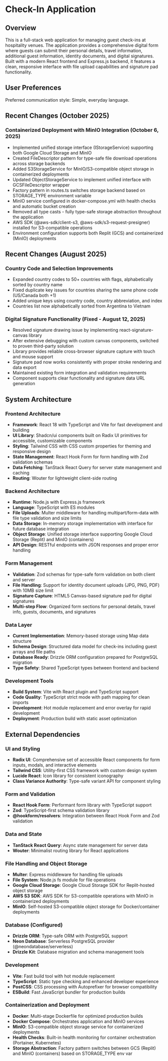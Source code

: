 # Check-In Application

## Overview

This is a full-stack web application for managing guest check-ins at hospitality venues. The application provides a comprehensive digital form where guests can submit their personal details, travel information, additional guest information, identity documents, and digital signatures. Built with a modern React frontend and Express.js backend, it features a clean, responsive interface with file upload capabilities and signature pad functionality.

## User Preferences

Preferred communication style: Simple, everyday language.

## Recent Changes (October 2025)

### Containerized Deployment with MinIO Integration (October 6, 2025)
- Implemented unified storage interface (IStorageService) supporting both Google Cloud Storage and MinIO
- Created FileDescriptor pattern for type-safe file download operations across storage backends
- Added S3StorageService for MinIO/S3-compatible object storage in containerized deployments
- Updated ObjectStorageService to implement unified interface with GCSFileDescriptor wrapper
- Factory pattern in routes.ts switches storage backend based on STORAGE_TYPE environment variable
- MinIO service configured in docker-compose.yml with health checks and automatic bucket creation
- Removed all type casts - fully type-safe storage abstraction throughout the application
- AWS SDK (@aws-sdk/client-s3, @aws-sdk/s3-request-presigner) installed for S3-compatible operations
- Environment configuration supports both Replit (GCS) and containerized (MinIO) deployments

## Recent Changes (August 2025)

### Country Code and Selection Improvements
- Expanded country codes to 50+ countries with flags, alphabetically sorted by country name
- Fixed duplicate key issues for countries sharing the same phone code (US/Canada both +1)
- Added unique keys using country code, country abbreviation, and index
- Countries list now alphabetically sorted from Argentina to Vietnam

### Digital Signature Functionality (Fixed - August 12, 2025)
- Resolved signature drawing issue by implementing react-signature-canvas library
- After extensive debugging with custom canvas components, switched to proven third-party solution
- Library provides reliable cross-browser signature capture with touch and mouse support
- Signature pad now works consistently with proper stroke rendering and data export
- Maintained existing form integration and validation requirements
- Component supports clear functionality and signature data URL generation

## System Architecture

### Frontend Architecture
- **Framework**: React 18 with TypeScript and Vite for fast development and building
- **UI Library**: Shadcn/ui components built on Radix UI primitives for accessible, customizable components
- **Styling**: Tailwind CSS with CSS custom properties for theming and responsive design
- **State Management**: React Hook Form for form handling with Zod validation schemas
- **Data Fetching**: TanStack React Query for server state management and caching
- **Routing**: Wouter for lightweight client-side routing

### Backend Architecture
- **Runtime**: Node.js with Express.js framework
- **Language**: TypeScript with ES modules
- **File Uploads**: Multer middleware for handling multipart/form-data with file type validation and size limits
- **Data Storage**: In-memory storage implementation with interface for future database integration
- **Object Storage**: Unified storage interface supporting Google Cloud Storage (Replit) and MinIO (containers)
- **API Design**: RESTful endpoints with JSON responses and proper error handling

### Form Management
- **Validation**: Zod schemas for type-safe form validation on both client and server
- **File Handling**: Support for identity document uploads (JPG, PNG, PDF) with 10MB size limit
- **Signature Capture**: HTML5 Canvas-based signature pad for digital signatures
- **Multi-step Flow**: Organized form sections for personal details, travel info, guests, documents, and signatures

### Data Layer
- **Current Implementation**: Memory-based storage using Map data structure
- **Schema Design**: Structured data model for check-ins including guest arrays and file paths
- **Database Ready**: Drizzle ORM configuration prepared for PostgreSQL migration
- **Type Safety**: Shared TypeScript types between frontend and backend

### Development Tools
- **Build System**: Vite with React plugin and TypeScript support
- **Code Quality**: TypeScript strict mode with path mapping for clean imports
- **Development**: Hot module replacement and error overlay for rapid development
- **Deployment**: Production build with static asset optimization

## External Dependencies

### UI and Styling
- **Radix UI**: Comprehensive set of accessible React components for form inputs, modals, and interactive elements
- **Tailwind CSS**: Utility-first CSS framework with custom design system
- **Lucide React**: Icon library for consistent iconography
- **Class Variance Authority**: Type-safe variant API for component styling

### Form and Validation
- **React Hook Form**: Performant form library with TypeScript support
- **Zod**: TypeScript-first schema validation library
- **@hookform/resolvers**: Integration between React Hook Form and Zod validation

### Data and State
- **TanStack React Query**: Async state management for server data
- **Wouter**: Minimalist routing library for React applications

### File Handling and Object Storage
- **Multer**: Express middleware for handling file uploads
- **File System**: Node.js fs module for file operations
- **Google Cloud Storage**: Google Cloud Storage SDK for Replit-hosted object storage
- **AWS S3 SDK**: AWS SDK for S3-compatible operations with MinIO in containerized deployments
- **MinIO**: Self-hosted S3-compatible object storage for Docker/container deployments

### Database (Configured)
- **Drizzle ORM**: Type-safe ORM with PostgreSQL support
- **Neon Database**: Serverless PostgreSQL provider (@neondatabase/serverless)
- **Drizzle Kit**: Database migration and schema management tools

### Development
- **Vite**: Fast build tool with hot module replacement
- **TypeScript**: Static type checking and enhanced developer experience
- **PostCSS**: CSS processing with Autoprefixer for browser compatibility
- **ESBuild**: Fast JavaScript bundler for production builds

### Containerization and Deployment
- **Docker**: Multi-stage Dockerfile for optimized production builds
- **Docker Compose**: Orchestrates application and MinIO services
- **MinIO**: S3-compatible object storage service for containerized deployments
- **Health Checks**: Built-in health monitoring for container orchestration (Portainer, Kubernetes)
- **Storage Abstraction**: Factory pattern switches between GCS (Replit) and MinIO (containers) based on STORAGE_TYPE env var